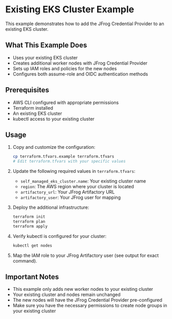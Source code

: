 # Existing EKS Cluster Example

This example demonstrates how to add the JFrog Credential Provider to an existing EKS cluster.

## What This Example Does

- Uses your existing EKS cluster
- Creates additional worker nodes with JFrog Credential Provider
- Sets up IAM roles and policies for the new nodes
- Configures both assume-role and OIDC authentication methods

## Prerequisites

- AWS CLI configured with appropriate permissions
- Terraform installed
- An existing EKS cluster
- kubectl access to your existing cluster

## Usage

1. Copy and customize the configuration:
   ```bash
   cp terraform.tfvars.example terraform.tfvars
   # Edit terraform.tfvars with your specific values
   ```

2. Update the following required values in `terraform.tfvars`:
   - `self_managed_eks_cluster.name`: Your existing cluster name
   - `region`: The AWS region where your cluster is located
   - `artifactory_url`: Your JFrog Artifactory URL
   - `artifactory_user`: Your JFrog user for mapping

3. Deploy the additional infrastructure:
   ```bash
   terraform init
   terraform plan
   terraform apply
   ```

4. Verify kubectl is configured for your cluster:
   ```bash
   kubectl get nodes
   ```

5. Map the IAM role to your JFrog Artifactory user (see output for exact command).

## Important Notes

- This example only adds new worker nodes to your existing cluster
- Your existing cluster and nodes remain unchanged
- The new nodes will have the JFrog Credential Provider pre-configured
- Make sure you have the necessary permissions to create node groups in your existing cluster
